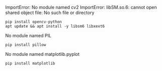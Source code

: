 


ImportError: No module named cv2
ImportError: libSM.so.6: cannot open shared object file: No such file or directory

```
pip install opencv-python
apt update && apt install -y libsm6 libxext6
```

No module named PIL
```
pip install pillow
```

No module named matplotlib.pyplot
```
pip install matplotlib
```
